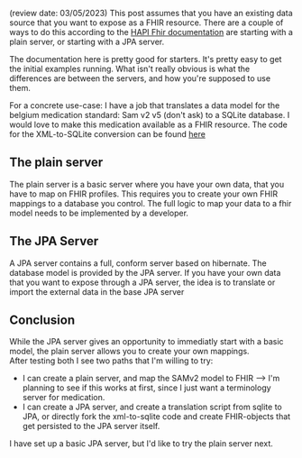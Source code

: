 (review date: 03/05/2023)
This post assumes that you have an existing data source that you want to expose as a FHIR resource. There are a couple of ways to do this according to the [HAPI Fhir documentation](https://hapifhir.io) are starting with a plain server, or starting with a JPA server.

The documentation here is pretty good for starters. It's pretty easy to get the initial examples running. What isn't really obvious is what the differences are between the servers, and how you're supposed to use them.

For a concrete use-case: I have a job that translates a data model for the belgium medication standard: Sam v2 v5 (don't ask) to a SQLite database. I would love to make this medication available as a FHIR resource. The code for the XML-to-SQLite conversion can be found [here](https://github.com/JensPenny/SamToSqlite)

## The plain server
The plain server is a basic server where you have your own data, that you have to map on FHIR profiles. This requires you to create your own FHIR mappings to a database you control. The full logic to map your data to a fhir model needs to be implemented by a developer.

## The JPA Server
A JPA server contains a full, conform server based on hibernate. The database model is provided by the JPA server. If you have your own data that you want to expose through a JPA server, the idea is to translate or import the external data in the base JPA server

## Conclusion
While the JPA server gives an opportunity to immediatly start with a basic model, the plain server allows you to create your own mappings.  
After testing both I see two paths that I'm willing to try:
- I can create a plain server, and map the SAMv2 model to FHIR --> I'm planning to see if this works at first, since I just want a terminology server for medication.
- I can create a JPA server, and create a translation script from sqlite to JPA, or directly fork the xml-to-sqlite code and create FHIR-objects that get persisted to the JPA server itself.

I have set up a basic JPA server, but I'd like to try the plain server next. 